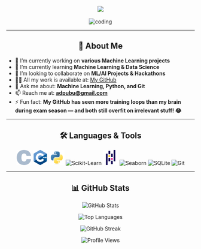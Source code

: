 <p align="center">
  <img src="https://readme-typing-svg.demolab.com?font=Fira+Code&size=25&pause=1000&center=true&vCenter=true&width=600&lines=Hi+%F0%9F%91%8B%2C+I'm+Aditya+Upendra+Gupta!;AI+%26+ML+Enthusiast+from+India;Let%E2%80%99s+build+something+cool+together!" />
</p>

<p align="center">
  <img src="https://user-images.githubusercontent.com/74038190/212749447-bfb7e725-6987-49d9-ae85-2015e3e7cc41.gif" width="450" alt="coding" />
</p>

---

<h2 align="center">🚀 About Me</h2>

- 🔭 I’m currently working on **various Machine Learning projects**  
- 🌱 I’m currently learning **Machine Learning & Data Science**  
- 👯 I’m looking to collaborate on **ML/AI Projects & Hackathons**  
- 👨‍💻 All my work is available at: [My GitHub](https://github.com/AdityaGupta-debug?tab=repositories)  
- 💬 Ask me about: **Machine Learning, Python, and Git**  
- 📫 Reach me at: **adpubu@gmail.com**  
- ⚡ Fun fact: **My GitHub has seen more training loops than my brain during exam season — and both still overfit on irrelevant stuff! 😂**

---

<h2 align="center">🛠️ Languages & Tools</h2>

<p align="center">
  <img src="https://raw.githubusercontent.com/devicons/devicon/master/icons/c/c-original.svg" alt="C" width="40" height="40"/>
  <img src="https://raw.githubusercontent.com/devicons/devicon/master/icons/cplusplus/cplusplus-original.svg" alt="C++" width="40" height="40"/>
  <img src="https://raw.githubusercontent.com/devicons/devicon/master/icons/python/python-original.svg" alt="Python" width="40" height="40"/>
  <img src="https://upload.wikimedia.org/wikipedia/commons/0/05/Scikit_learn_logo_small.svg" alt="Scikit-Learn" width="40" height="40"/>
  <img src="https://raw.githubusercontent.com/devicons/devicon/master/icons/pandas/pandas-original.svg" alt="Pandas" width="40" height="40"/>
  <img src="https://seaborn.pydata.org/_images/logo-mark-lightbg.svg" alt="Seaborn" width="40" height="40"/>
  <img src="https://www.vectorlogo.zone/logos/sqlite/sqlite-icon.svg" alt="SQLite" width="40" height="40"/>
  <img src="https://www.vectorlogo.zone/logos/git-scm/git-scm-icon.svg" alt="Git" width="40" height="40"/>
</p>

---

<h2 align="center">📊 GitHub Stats</h2>

<p align="center">
  <img src="https://github-readme-stats.vercel.app/api?username=adityagupta-debug&show_icons=true&theme=radical" alt="GitHub Stats"/>
</p>

<p align="center">
  <img src="https://github-readme-stats.vercel.app/api/top-langs/?username=adityagupta-debug&layout=compact&theme=radical" alt="Top Languages"/>
</p>

<p align="center">
  <img src="https://github-readme-streak-stats.herokuapp.com/?user=adityagupta-debug&theme=radical" alt="GitHub Streak"/>
</p>

<p align="center">
  <img src="https://komarev.com/ghpvc/?username=adityagupta-debug&label=Profile%20Views&color=blueviolet&style=flat" alt="Profile Views" />
</p>
